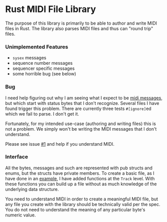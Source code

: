 # Rust MIDI File Library

The purpose of this library is primarily to be able to author and write MIDI files in Rust.
The library also parses MIDI files and thus can "round trip" files.

### Unimplemented Features

- `sysex` messages
- sequence number messages
- sequencer specific messages
- some horrible bug (see below)

### Bug

I need help figuring out why I am seeing what I expect to be [midi messages],
but which start with status bytes that I don't recognize.
Several files I have found trigger this problem.
There are currently three tests `#[ignore]`ed which we fail to parse.
I don't get it.

Fortunately, for my intended use-case (authoring and writing files) this is not a problem.
We simply won't be writing the MIDI messages that I don't understand.

Please see issue [#1] and help if you understand MIDI.

[#1]: https://github.com/webern/midi/issues/1
[midi messages]: http://www.music.mcgill.ca/~ich/classes/mumt306/StandardMIDIfileformat.html#BMA1_

### Interface

All the bytes, messages and such are represented with pub structs and enums, but the structs have private members. 
To create a basic file, as I have done in an [example], I have added functions at the `Track` level.
With these functions you can build up a file without as much knowledge of the underlying data structure.

You need to understand MIDI in order to create a meaningful MIDI file, but any file you create with the library should
be technically valid per the spec.
You do not need to understand the meaning of any particular byte's numeric value. 

[example]: https://github.com/webern/midi/blob/main/examples/main.rs
